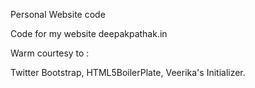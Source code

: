 Personal Website code

Code for my website deepakpathak.in

Warm courtesy to :

Twitter Bootstrap,
HTML5BoilerPlate,
Veerika's Initializer.
